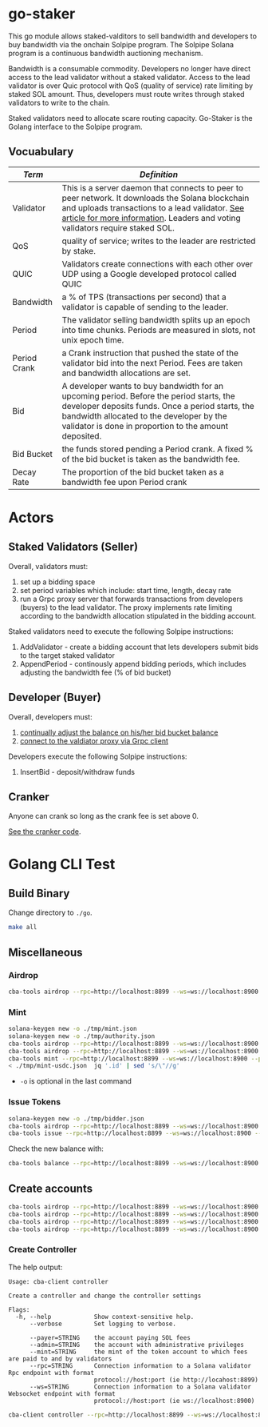 # go-staker

This go module allows staked-valditors to sell bandwidth and developers to buy bandwidth via the onchain Solpipe program.  The Solpipe Solana program is a continuous bandwidth auctioning mechanism.


Bandwidth is a consumable commodity.  Developers no longer have direct access to the lead validator without a staked validator.  Access to the lead validator is over Quic protocol with QoS (quality of service) rate limiting by staked SOL amount.  Thus, developers must route writes through staked validators to write to the chain.

Staked validators need to allocate scare routing capacity.  Go-Staker is the Golang interface to the Solpipe program.

## Vocuabulary

| *Term* | *Definition* |
|------------|---------------|
| Validator | This is a server daemon that connects to peer to peer network.  It downloads the Solana blockchain and uploads transactions to a lead validator. [See article for more information](https://solana.com/validators).  Leaders and voting validators require staked SOL. |
| QoS | quality of service; writes to the leader are restricted by stake. |
| QUIC | Validators create connections with each other over UDP using a Google developed protocol called QUIC |
| Bandwidth | a % of TPS (transactions per second) that a validator is capable of sending to the leader. |
| Period | The validator selling bandwidth splits up an epoch into time chunks.  Periods are measured in slots, not unix epoch time. |
| Period Crank | a Crank instruction that pushed the state of the validator bid into the next Period.  Fees are taken and bandwidth allocations are set. |
| Bid | A developer wants to buy bandwidth for an upcoming period.  Before the period starts, the developer deposits funds.  Once a period starts, the bandwidth allocated to the developer by the validator is done in proportion to the amount deposited. |
| Bid Bucket | the funds stored pending a  Period crank.  A fixed % of the bid bucket is taken as the bandwidth fee. |
| Decay Rate | The proportion of the bid bucket taken as a bandwidth fee upon Period crank |



# Actors

## Staked Validators (Seller)

Overall, validators must:
1. set up a bidding space
1. set period variables which include: start time, length, decay rate
1. run a Grpc proxy server that forwards transactions from developers (buyers) to the lead validator.  The proxy implements rate limiting according to the bandwidth allocation stipulated in the bidding account.


Staked validators need to execute the following Solpipe instructions:
1. AddValidator - create a bidding account that lets developers submit bids to the target staked validator
1. AppendPeriod - continously append bidding periods, which includes adjusting the bandwidth fee (% of bid bucket) 

## Developer (Buyer)

Overall, developers must:
1. [continually adjust the balance on his/her bid bucket balance](bidder/bidder.go)
1. [connect to the valdiator proxy via Grpc client](client/client.go)

Developers execute the following Solpipe instructions:
1. InsertBid - deposit/withdraw funds


## Cranker

Anyone can crank so long as the crank fee is set above 0.

[See the cranker code](cranker/cranker.go).



# Golang CLI Test

## Build Binary

Change directory to `./go`.

```bash
make all
```

## Miscellaneous

### Airdrop

```bash
cba-tools airdrop --rpc=http://localhost:8899 --ws=ws://localhost:8900 -d EA4d44kdDaCWNcuBjepk8fyRp4WnccGgd1TrseDzcmtY -a 4.5598 -v
```

### Mint

```bash
solana-keygen new -o ./tmp/mint.json
solana-keygen new -o ./tmp/authority.json
cba-tools airdrop --rpc=http://localhost:8899 --ws=ws://localhost:8900 -d $(solana-keygen pubkey ./tmp/mint.json) -a 0.1 -v
cba-tools airdrop --rpc=http://localhost:8899 --ws=ws://localhost:8900 -d $(solana-keygen pubkey ./tmp/authority.json) -a 0.1 -v
cba-tools mint --rpc=http://localhost:8899 --ws=ws://localhost:8900 --payer=./tmp/mint.json --authority=./tmp/mint.json -d 2 -o ./tmp/mint-usdc.json -v
< ./tmp/mint-usdc.json  jq '.id' | sed 's/\"//g'
```
* `-o` is optional in the last command

### Issue Tokens

```bash
solana-keygen new -o ./tmp/bidder.json
cba-tools airdrop --rpc=http://localhost:8899 --ws=ws://localhost:8900 -d $(solana-keygen pubkey ./tmp/bidder.json) -a 0.1 -v
cba-tools issue --rpc=http://localhost:8899 --ws=ws://localhost:8900 --payer=./tmp/bidder.json --mint=./tmp/mint-usdc.json --owner=$(solana-keygen pubkey ./tmp/bidder.json) -a 1000 -v 
```

Check the new balance with:

```bash
cba-tools balance --rpc=http://localhost:8899 --ws=ws://localhost:8900  --mint=$(< ./tmp/mint-usdc.json  jq '.id' | sed 's/\"//g') --owner=$(solana-keygen pubkey ./tmp/bidder.json)  -v
```

## Create accounts

```bash
cba-tools airdrop --rpc=http://localhost:8899 --ws=ws://localhost:8900 -d $(solana-keygen pubkey ./tmp/controller-admin.json) -a 100 -v
cba-tools airdrop --rpc=http://localhost:8899 --ws=ws://localhost:8900 -d $(solana-keygen pubkey ./tmp/mint.json) -a 100 -v
cba-tools airdrop --rpc=http://localhost:8899 --ws=ws://localhost:8900 -d $(solana-keygen pubkey ./tmp/validator.json) -a 100 -v
cba-tools airdrop --rpc=http://localhost:8899 --ws=ws://localhost:8900 -d $(solana-keygen pubkey ./tmp/validator-admin.json) -a 100 -v
```


### Create Controller

The help output:

```
Usage: cba-client controller

Create a controller and change the controller settings

Flags:
  -h, --help            Show context-sensitive help.
      --verbose         Set logging to verbose.

      --payer=STRING    the account paying SOL fees
      --admin=STRING    the account with administrative privileges
      --mint=STRING     the mint of the token account to which fees are paid to and by validators
      --rpc=STRING      Connection information to a Solana validator Rpc endpoint with format
                        protocol://host:port (ie http://locahost:8899)
      --ws=STRING       Connection information to a Solana validator Websocket endpoint with format
                        protocol://host:port (ie ws://localhost:8900)
```

```bash
cba-client controller --rpc=http://localhost:8899 --ws=ws://localhost:8900--payer=./tmp/controller-admin.json --admin=./tmp/controller-admin.json --mint=$(< ./tmp/mint-usdc.json  jq '.id' | sed 's/\"//g') -v
```